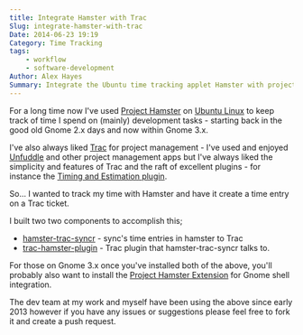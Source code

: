 ```yaml
---
title: Integrate Hamster with Trac
Slug: integrate-hamster-with-trac 
Date: 2014-06-23 19:19
Category: Time Tracking 
tags:
    - workflow
    - software-development
Author: Alex Hayes
Summary: Integrate the Ubuntu time tracking applet Hamster with project management software Trac.
---
```


For a long time now I've used [Project Hamster](http://projecthamster.wordpress.com/) on [Ubuntu Linux](http://www.ubuntu.com/) to keep track of time I spend on (mainly) development tasks - starting back in the good old Gnome 2.x days and now within Gnome 3.x.

I've also always liked [Trac](http://trac.edgewall.org/) for project management - I've used and enjoyed [Unfuddle](https://unfuddle.com/) and other project management apps but I've always liked the simplicity and features of Trac and the raft of excellent plugins - for instance the [Timing and Estimation plugin](http://trac-hacks.org/wiki/TimingAndEstimationPlugin).

So... I wanted to track my time with Hamster and have it create a time entry on a Trac ticket.

I built two two components to accomplish this;

- [hamster-trac-syncr](https://github.com/alexhayes/hamster-trac-syncr) - sync's time entries in hamster to Trac
- [trac-hamster-plugin](https://github.com/alexhayes/trac-hamster-plugin) - Trac plugin that hamster-trac-syncr talks to.

For those on Gnome 3.x once you've installed both of the above, you'll probably also want to install the [Project Hamster Extension](https://extensions.gnome.org/extension/425/project-hamster-extension/) for Gnome shell integration.

The dev team at my work and myself have been using the above since early 2013 however if you have any issues or suggestions please feel free to fork it and create a push request. 
